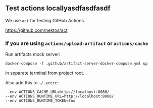 ## Test actions locallyasdfasdfasdf

We use `act` for testing GitHub Actions.

https://github.com/nektos/act

### If you are using `actions/upload-artifact` or `actions/cache`
Run artifacts mock server:

`docker-compose -f .github/artifact-server-docker-compose.yml up`

in separate terminal from project root.

Also add this to `~/.actrc`:
```
--env ACTIONS_CACHE_URL=http://localhost:8080/
--env ACTIONS_RUNTIME_URL=http://localhost:8080/
--env ACTIONS_RUNTIME_TOKEN=foo
```
